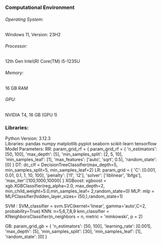 <h3> Computational Environment</h3>
<h6>Operating System:</h6> Windows 11, Version: 23H2
<h6>Processor:</h6> 12th Gen Intel(R) Core(TM) i5-1235U
<h6>Memory:</h6> 16 GB RAM
<h6>GPU:</h6> NVIDIA T4, 16 GB (GPU 1)
<h3> Libraries: </h3>
Python Version: 3.12.3 <br>
Libraries:
pandas
numpy
matplotlib.pyplot
seaborn
scikit-learn
tensorflow
Model Parameters:
	RR: param_grid_rf = {
param_grid_rf = {
    'n_estimators': [50, 100],  
    'max_depth': [5], 
    'min_samples_split': [2, 5, 10],  
    'min_samples_leaf': [1],
    'max_features': ['auto', 'sqrt', 0.5],
    'random_state': [0]
}
	DT: 
 dc_clf = DecisionTreeClassifier(max_depth=5, min_samples_split=5, min_samples_leaf=2)
LR: param_grid = {
    'C': [0.001, 0.01, 0.1, 1, 10, 100],
    'penalty': ['l1', 'l2'],
    'solver': ['liblinear', 'lbfgs'],
    'max_iter':[100,1000,10000]
}
XGBoost:
 xgboost = xgb.XGBClassifier(reg_alpha=2.0, max_depth=2, min_child_weight=5.0,min_samples_leaf= 2,random_state=0)
MLP: 
mlp = MLPClassifier(hidden_layer_sizes=
                       (50,),random_state=1)

SVM : 
SVM_classifier = svm.SVC(kernel='linear', gamma='auto',C=2, probability=True)
KNN:
n=5,6,7,8,9
knn_classifier = KNeighborsClassifier(n_neighbors = n, metric = 'minkowski', p = 2)

GB:
param_grid_gb = {
    'n_estimators': [50, 100],
    'learning_rate': [0.001],
    'max_depth': [5],
    'min_samples_split': [30],
    'min_samples_leaf': [1],
    'random_state': [0]
}

